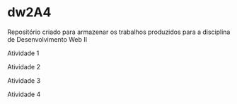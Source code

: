# dw2A4
Repositório criado para armazenar os trabalhos produzidos para a disciplina  de Desenvolvimento Web II

Atividade 1

Atividade 2

Atividade 3

Atividade 4

